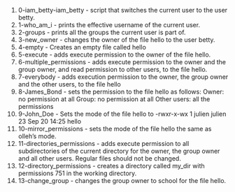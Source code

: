 1. 0-iam_betty-iam_betty - script that switches the current user to the user betty.
2. 1-who_am_i - prints the effective username of the current user.
3. 2-groups - prints all the groups the current user is part of.
4. 3-new_owner - changes the owner of the file hello to the user betty.
5. 4-empty - Creates an empty file called hello
6. 5-execute - adds execute permission to the owner of the file hello.
7. 6-multiple_permissions - adds execute permission to the owner and the group owner, and read permission to other users, to the file hello.
8. 7-everybody - adds execution permission to the owner, the group owner and the other users, to the file hello
9. 8-James_Bond - sets the permission to the file hello as follows:
Owner: no permission at all
Group: no permission at all
Other users: all the permissions
10. 9-John_Doe - Sets the mode of the file hello to -rwxr-x-wx 1 julien julien 23 Sep 20 14:25 hello
11. 10-mirror_permissions - sets the mode of the file hello the same as olleh’s mode.
12. 11-directories_permissions - adds execute permission to all subdirectories of the current directory for the owner, the group owner and all other users. Regular files should not be changed.
13. 12-directory_permissions - creates a directory called my_dir with permissions 751 in the working directory.
14. 13-change_group - changes the group owner to school for the file hello.
